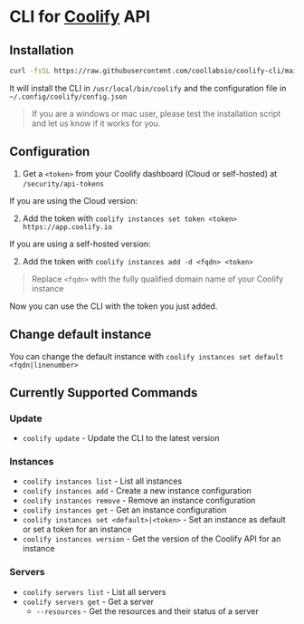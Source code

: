 # CLI for [Coolify](https://coolify.io) API

## Installation

```bash
curl -fsSL https://raw.githubusercontent.com/coollabsio/coolify-cli/main/scripts/install.sh | bash
```

It will install the CLI in `/usr/local/bin/coolify` and the configuration file in `~/.config/coolify/config.json`

> If you are a windows or mac user, please test the installation script and let us know if it works for you.

## Configuration
1. Get a `<token>` from your Coolify dashboard (Cloud or self-hosted) at `/security/api-tokens`

If you are using the Cloud version:

2. Add the token with `coolify instances set token <token> https://app.coolify.io`

If you are using a self-hosted version:

2. Add the token with `coolify instances add -d <fqdn> <token>`
   
> Replace `<fqdn>` with the fully qualified domain name of your Coolify instance

Now you can use the CLI with the token you just added.

## Change default instance
You can change the default instance with `coolify instances set default <fqdn|linenumber>`
## Currently Supported Commands
### Update
- `coolify update` - Update the CLI to the latest version
  
### Instances
- `coolify instances list` - List all instances
- `coolify instances add` - Create a new instance configuration
- `coolify instances remove` - Remove an instance configuration
- `coolify instances get` - Get an instance configuration
- `coolify instances set <default>|<token>` - Set an instance as default or set a token for an instance
- `coolify instances version` - Get the version of the Coolify API for an instance

### Servers
- `coolify servers list` - List all servers
- `coolify servers get` - Get a server
  - `--resources` - Get the resources and their status of a server